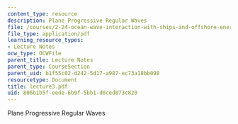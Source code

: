```yaml
---
content_type: resource
description: Plane Progressive Regular Waves
file: /courses/2-24-ocean-wave-interaction-with-ships-and-offshore-energy-systems-13-022-spring-2002/806b1b5feede6b9f5bb1d0ced073c820_lecture3.pdf
file_type: application/pdf
learning_resource_types:
- Lecture Notes
ocw_type: OCWFile
parent_title: Lecture Notes
parent_type: CourseSection
parent_uid: b1f55c02-d242-5d17-a987-ec73a18bb098
resourcetype: Document
title: lecture3.pdf
uid: 806b1b5f-eede-6b9f-5bb1-d0ced073c820
---
```

Plane Progressive Regular Waves


